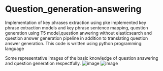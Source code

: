 # Question_generation-answering

Implementation of key phrases extraction using pke implemented key phrase extraction models and key phrase sentence mapping, question generation using T5 model,question anwering without elasticsearch and question answer generation pipeline in addition to translating question answer generation.
This code is written using python programming language 

Some representative images of the basic knowledge of question answering and question generation respectfully.
![image](https://user-images.githubusercontent.com/114481006/196249566-f41f5677-7a6d-422b-aaba-6518a58bb92b.png)
![image](https://user-images.githubusercontent.com/114481006/196249599-e520a701-41d3-4a66-8325-6f01a62dc9c8.png)
